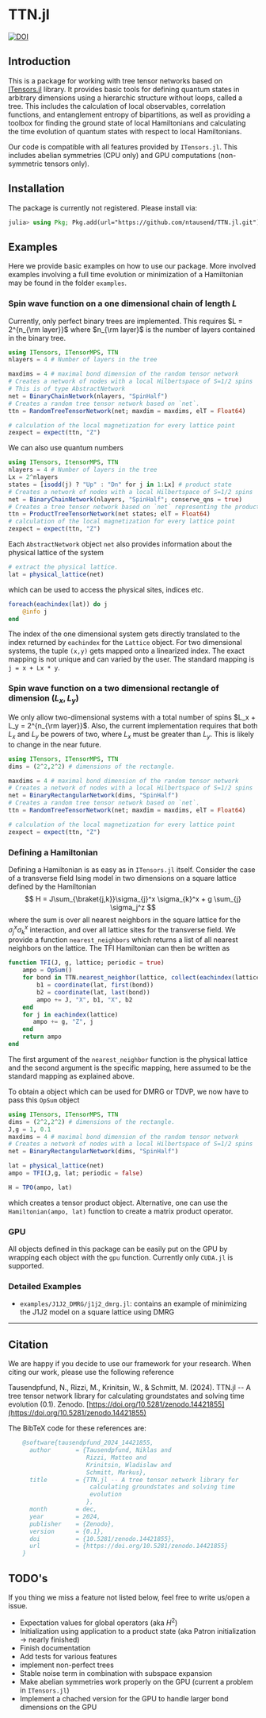 # TTN.jl

[![DOI](https://zenodo.org/badge/DOI/10.5281/zenodo.14421855.svg)](https://zenodo.org/doi/10.5281/zenodo.14421855)

## Introduction

This is a package for working with tree tensor networks based on [ITensors.jl](https://github.com/ITensor/ITensors.jl) library. It provides basic tools for defining quantum states in arbitrary dimensions using a hierarchic structure without loops, called a tree. This includes the calculation of local observables, correlation functions, and entanglement entropy of bipartitions, as well as providing a toolbox for finding the ground state of local Hamiltonians and calculating the time evolution of quantum states with respect to local Hamiltonians.

Our code is compatible with all features provided by `ITensors.jl`. This includes abelian symmetries (CPU only) and GPU computations (non-symmetric tensors only).


## Installation

The package is currently not registered. Please install via:

```julia
julia> using Pkg; Pkg.add(url="https://github.com/ntausend/TTN.jl.git")
```

## Examples

Here we provide basic examples on how to use our package. More involved examples involving a full time evolution or minimization of a Hamiltonian may be found in the folder `examples`.

### Spin wave function on a one dimensional chain of length $L$

Currently, only perfect binary trees are implemented. This requires $L = 2^{n_{\rm layer}}$ where $n_{\rm layer}$ is the number of layers contained in the binary tree.

```julia
using ITensors, ITensorMPS, TTN
nlayers = 4 # Number of layers in the tree

maxdims = 4 # maximal bond dimension of the random tensor network
# Creates a network of nodes with a local Hilbertspace of S=1/2 spins
# This is of type AbstractNetwork
net = BinaryChainNetwork(nlayers, "SpinHalf")
# Creates a random tree tensor network based on `net`.
ttn = RandomTreeTensorNetwork(net; maxdim = maxdims, elT = Float64)

# calculation of the local magnetization for every lattice point
zexpect = expect(ttn, "Z")
```

We can also use quantum numbers

```julia
using ITensors, ItensorMPS, TTN
nlayers = 4 # Number of layers in the tree
Lx = 2^nlayers
states = [isodd(j) ? "Up" : "Dn" for j in 1:Lx] # product state
# Creates a network of nodes with a local Hilbertspace of S=1/2 spins
net = BinaryChainNetwork(nlayers, "SpinHalf"; conserve_qns = true)
# Creates a tree tensor network based on `net` representing the product state `states`.
ttn = ProductTreeTensorNetwork(net states; elT = Float64)
# calculation of the local magnetization for every lattice point
zexpect = expect(ttn, "Z")
```

Each `AbstractNetwork` object `net` also provides information about the physical lattice of the system

```julia
# extract the physical lattice.
lat = physical_lattice(net)
```

which can be used to access the physical sites, indices etc.

```julia
foreach(eachindex(lat)) do j
    @info j
end
```

The index of the one dimensional system gets directly translated to the index returned by `eachindex` for the `Lattice` object. For two dimensional systems, the tuple `(x,y)` gets mapped onto a linearized index. The exact mapping is not unique and can varied by the user. The standard mapping is `j = x + Lx * y`.

### Spin wave function on a two dimensional rectangle of dimension $(L_x, L_y)$

We only allow two-dimensional systems with a total number of spins $L_x + L_y = 2^{n_{\rm layer}}$. Also, the current implementation requires that both $L_x$ and $L_y$ be powers of two, where $L_x$ must be greater than $L_y$. This is likely to change in the near future.

```julia
using ITensors, ITensorMPS, TTN
dims = (2^2,2^2) # dimensions of the rectangle.

maxdims = 4 # maximal bond dimension of the random tensor network
# Creates a network of nodes with a local Hilbertspace of S=1/2 spins
net = BinaryRectangularNetwork(dims, "SpinHalf")
# Creates a random tree tensor network based on `net`.
ttn = RandomTreeTensorNetwork(net; maxdim = maxdims, elT = Float64)

# calculation of the local magnetization for every lattice point
zexpect = expect(ttn, "Z")
```

### Defining a Hamiltonian

Defining a Hamiltonian is as easy as in `ITensors.jl` itself. Consider the case of a transverse field Ising model in two dimensions on a square lattice defined by the Hamiltonian
$$
H = J\sum_{\braket{j,k}}\sigma_{j}^x \sigma_{k}^x + g \sum_{j} \sigma_j^z
$$
where the sum is over all nearest neighbors in the square lattice for the $\sigma_j^x \sigma_k^x$ interaction, and over all lattice sites for the transverse field. We provide a function `nearest_neighbors` which returns a list of all nearest neighbors on the lattice. The TFI Hamiltonian can then be written as

```julia
function TFI(J, g, lattice; periodic = true)
	ampo = OpSum()
    for bond in TTN.nearest_neighbor(lattice, collect(eachindex(lattice)); periodic = periodic)
        b1 = coordinate(lat, first(bond))
        b2 = coordinate(lat, last(bond))
        ampo += J, "X", b1, "X", b2
    end
    for j in eachindex(lattice)
       ampo += g, "Z", j 
    end
    return ampo
end
```

The first argument of the `nearest_neighbor` function is the physical lattice and the second argument is the specific mapping, here assumed to be the standard mapping as explained above.

To obtain a object which can be used for DMRG or TDVP, we now have to pass this `OpSum` object

```julia
using ITensors, ITensorMPS, TTN
dims = (2^2,2^2) # dimensions of the rectangle.
J,g = 1, 0.1
maxdims = 4 # maximal bond dimension of the random tensor network
# Creates a network of nodes with a local Hilbertspace of S=1/2 spins
net = BinaryRectangularNetwork(dims, "SpinHalf")

lat = physical_lattice(net)
ampo = TFI(J,g, lat; periodic = false)

H = TPO(ampo, lat)
```

which creates a tensor product object. Alternative, one can use the `Hamiltonian(ampo, lat)` function to create a matrix product operator.

### GPU

All objects defined in this package can be easily put on the GPU by wrapping each object with the `gpu` function. Currently only `CUDA.jl` is supported.

### Detailed Examples

- `examples/J1J2_DMRG/j1j2_dmrg.jl`: contains an example of minimizing the J1J2 model on a square lattice using DMRG


---

## Citation

We are happy if you decide to use our framework for your research. When citing our work, please use the following reference 

Tausendpfund, N., Rizzi, M., Krinitsin, W., & Schmitt, M. (2024). TTN.jl -- A tree tensor network library for calculating groundstates and solving time evolution (0.1). Zenodo. [https://doi.org/10.5281/zenodo.14421855](https://doi.org/10.5281/zenodo.14421855)

The BibTeX code for these references are:

```bibtex
	@software{tausendpfund_2024_14421855,
	  author       = {Tausendpfund, Niklas and
	                  Rizzi, Matteo and
	                  Krinitsin, Wladislaw and
	                  Schmitt, Markus},
	  title        = {TTN.jl -- A tree tensor network library for
	                   calculating groundstates and solving time
	                   evolution
	                  },
	  month        = dec,
	  year         = 2024,
	  publisher    = {Zenodo},
	  version      = {0.1},
	  doi          = {10.5281/zenodo.14421855},
	  url          = {https://doi.org/10.5281/zenodo.14421855}
	}
```

## TODO's

If you thing we miss a feature not listed below, feel free to write us/open a issue.

- Expectation values for global operators (aka $H^2$)
- Initialization using application to a product state (aka Patron initialization $\rightarrow$ nearly finished)
- Finish documentation
- Add tests for various features
- implement non-perfect trees
- Stable noise term in combination with subspace expansion
- Make abelian symmetries work properly on the GPU (current a problem in `ITensors.jl`)
- Implement a chached version for the GPU to handle larger bond dimensions on the GPU
